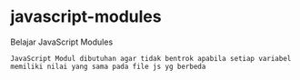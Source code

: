 # javascript-modules
Belajar JavaScript Modules

```
JavaScript Modul dibutuhan agar tidak bentrok apabila setiap variabel memiliki nilai yang sama pada file js yg berbeda
```